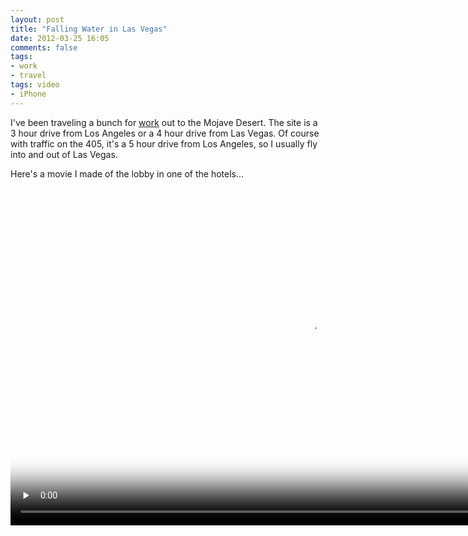 ```yaml
---
layout: post
title: "Falling Water in Las Vegas"
date: 2012-03-25 16:05
comments: false
tags:
- work
- travel
tags: video
- iPhone
---
```

<script type="text/javascript" src="http://cdn.sublimevideo.net/js/gpbp4gog.js"></script>

I've been traveling a bunch for [work](http://missionfoc.us) out to the Mojave Desert.  The site is a 3 hour drive from Los Angeles or a 4 hour drive from Las Vegas.  Of course with traffic on the 405, it's a 5 hour drive from Los Angeles, so I usually fly into and out of Las Vegas.

 Here's a movie I made of the lobby in one of the hotels...

 <video class="sublime" width="960" height="540" poster=" http://media.eick.us/video/2012/03/las-vegas-falling-water/2012-02-Las-Vegas-Waterfall.jpg" preload="none">
  <source src="http://media.eick.us/video/2012/03/las-vegas-falling-water/2012-02-Las-Vegas-Waterfall.mov" />
</video>